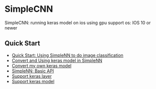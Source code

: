 # SimpleCNN
 SimpleCNN: running keras model on ios using gpu
 support os: IOS 10 or newer

## Quick Start
- [Quick Start: Using SimpleNN to do image classification](./image_classification.markdown)
- [Convert and Using keras model in SimpleNN](./convert_keras_model.markdown)
- [Convert my own keras model](./convert_my_model.markdown)
- [SimpleNN: Basic API](./basic_api.markdown)
- [Support keras layer](./layer_list.markdown)
- [Support keras model](./model_list.markdown)